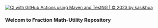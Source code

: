 [![CI with GitHub Actions using Maven and TestNG | © 2023 by kasikhoa](https://github.com/kasikhoa/fractions-calculate-maven/actions/workflows/maven.yml/badge.svg)](https://github.com/kasikhoa/fractions-calculate-maven/actions/workflows/maven.yml)
### Welcom to Fraction Math-Utility Repository

